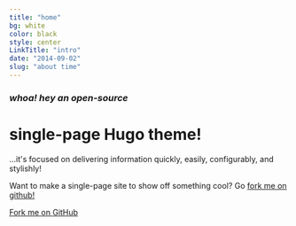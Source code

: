 ```yaml
---
title: "home"
bg: white
color: black
style: center
LinkTitle: "intro"
date: "2014-09-02"
slug: "about time"
---
```



<h3 class="text-purple"><em>whoa! hey an open-source</em></h3>

<span class="fa-stack subtlecircle" style="font-size:100px; background:rgba(255,166,0,0.1)">
  <i class="fa fa-circle fa-stack-2x text-white"></i>
  <i class="fa fa-rocket fa-stack-1x text-purple"></i>
</span>


<h1 class="text-purple">single-page Hugo theme!</h1>


…it's focused on delivering information quickly, easily, configurably, and stylishly!

Want to make a single-page site to show off something cool? Go [fork me on github!](https://github.com/jetpax/SinglePaged)

<span id="forkongithub">
  <a href="{{ site.source_link }}" class="bg-purple">
    Fork me on GitHub
  </a>
</span>



